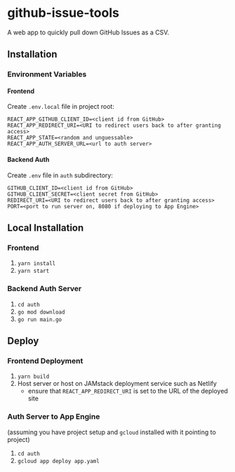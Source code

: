 # github-issue-tools

A web app to quickly pull down GitHub Issues as a CSV.

## Installation

### Environment Variables

#### Frontend

Create `.env.local` file in project root:

```
REACT_APP_GITHUB_CLIENT_ID=<client id from GitHub>
REACT_APP_REDIRECT_URI=<URI to redirect users back to after granting access>
REACT_APP_STATE=<random and unguessable>
REACT_APP_AUTH_SERVER_URL=<url to auth server>
```

#### Backend Auth

Create `.env` file in `auth` subdirectory:

```
GITHUB_CLIENT_ID=<client id from GitHub>
GITHUB_CLIENT_SECRET=<client secret from GitHub>
REDIRECT_URI=<URI to redirect users back to after granting access>
PORT=<port to run server on, 8080 if deploying to App Engine>
```

## Local Installation

### Frontend

1. `yarn install`
1. `yarn start`

### Backend Auth Server

1. `cd auth`
1. `go mod download`
1. `go run main.go`

## Deploy

### Frontend Deployment

1. `yarn build`
1. Host server or host on JAMstack deployment service such as Netlify
   - ensure that `REACT_APP_REDIRECT_URI` is set to the URL of the deployed site

### Auth Server to App Engine

(assuming you have project setup and `gcloud` installed with it pointing to project)

1. `cd auth`
1. `gcloud app deploy app.yaml`
